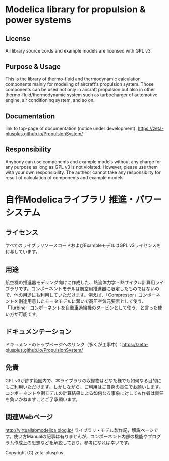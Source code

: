 # Modelica library for propulsion & power systems

## License
All library source cords and example models are licensed with GPL v3.

## Purpose & Usage
This is the library of thermo-fluid and thermodynamic calculation components mainly for modeling of aircraft's propulsion system. 
Those components can be used not only in aircraft propulsion but also in other thermo-fluid/thermodynamic system such as turbocharger of automotive engine, air conditioning system, and so on.

## Documentation
link to top-page of documentation (notice under development):
https://zeta-plusplus.github.io/PropulsionSystem/

## Responsibility
Anybody can use components and example models without any charge for any purpose as long as GPL v3 is not violated. However, please use them with your own responsibility. The autheor cannot take any responsibilty for result of calculation of components and example models.


# 自作Modelicaライブラリ 推進・パワーシステム

## ライセンス
すべてのライブラリソースコードおよびExampleモデルはGPL v3ライセンスを付与しています。

## 用途
航空機の推進器モデリング向けに作成した、熱流体力学・熱サイクル計算用ライブラリです。コンポーネントモデルは航空用推進器に限定したものではないので、他の用途にも利用していただけます。例えば、「Compressor」コンポーネントを別途用意したモータモデルに繋いで高圧空気元要素として使う、「Turbine」コンポーネントを自動車過給機のタービンとして使う、と言った使い方が可能です。

## ドキュメンテーション
ドキュメントのトップページへのリンク（多くが工事中）：https://zeta-plusplus.github.io/PropulsionSystem/

## 免責
GPL v3が許す範囲内で、本ライブラリの収録物はどなた様でも如何なる目的にもご利用いただけます。しかしながら、ご利用はご自身の責任でお願いします。コンポーネントや例モデルの計算結果による如何なる事象に対しても作者は責任を負いかねますことご了承願います。

## 関連Webページ
http://virtuallabmodelica.blog.jp/
ライブラリ・モデル製作記，解説ページです。使い方Manualの記事は有りませんが，コンポーネント内部の機能やプログラム作成上の思想などを解説しており，参考になれば幸いです。

Copyright (C) zeta-plusplus
